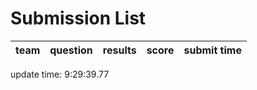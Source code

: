 # Submission List
team    | question  | results  | score | submit time
------|-----:|-----:| ----:|-----


update time:  9:29:39.77 
